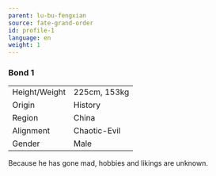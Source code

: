 ```yaml
---
parent: lu-bu-fengxian
source: fate-grand-order
id: profile-1
language: en
weight: 1
---
```


### Bond 1

<table>
  <tr><td>Height/Weight</td><td>225cm, 153kg</td></tr>
  <tr><td>Origin</td><td>History</td></tr>
  <tr><td>Region</td><td>China</td></tr>
  <tr><td>Alignment</td><td>Chaotic-Evil</td></tr>
  <tr><td>Gender</td><td>Male</td></tr>
</table>

Because he has gone mad, hobbies and likings are unknown.
